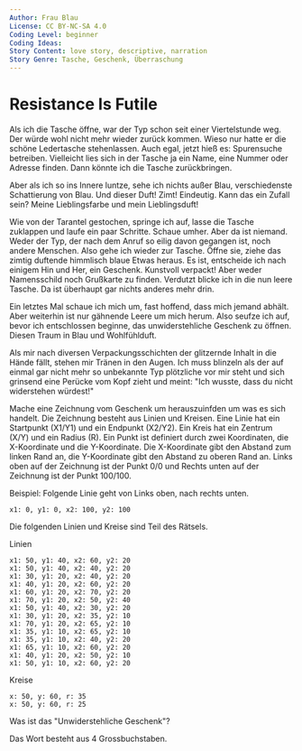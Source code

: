 ```yaml
---
Author: Frau Blau
License: CC BY-NC-SA 4.0
Coding Level: beginner
Coding Ideas:
Story Content: love story, descriptive, narration
Story Genre: Tasche, Geschenk, Überraschung
---
```


# Resistance Is Futile

Als ich die Tasche öffne, war der Typ schon seit einer Viertelstunde weg. Der
würde wohl nicht mehr wieder zurück kommen. Wieso nur hatte er die schöne
Ledertasche stehenlassen. Auch egal, jetzt hieß es: Spurensuche betreiben.
Vielleicht lies sich in der Tasche ja ein Name, eine Nummer oder Adresse finden.
Dann könnte ich die Tasche zurückbringen.

Aber als ich so ins Innere luntze, sehe ich nichts außer Blau, verschiedenste
Schattierung von Blau. Und dieser Duft! Zimt! Eindeutig. Kann das ein Zufall
sein? Meine Lieblingsfarbe und mein Lieblingsduft!

Wie von der Tarantel gestochen, springe ich auf, lasse die Tasche zuklappen und
laufe ein paar Schritte. Schaue umher. Aber da ist niemand. Weder der Typ, der
nach dem Anruf so eilig davon gegangen ist, noch andere Menschen. Also gehe ich
wieder zur Tasche. Öffne sie, ziehe das zimtig duftende himmlisch blaue Etwas
heraus. Es ist, entscheide ich nach einigem Hin und Her, ein Geschenk. Kunstvoll
verpackt! Aber weder Namensschild noch Grußkarte zu finden. Verdutzt blicke ich
in die nun leere Tasche. Da ist überhaupt gar nichts anderes mehr drin.

Ein letztes Mal schaue ich mich um, fast hoffend, dass mich jemand abhält. Aber
weiterhin ist nur gähnende Leere um mich herum. Also seufze ich auf, bevor ich
entschlossen beginne, das unwiderstehliche Geschenk zu öffnen. Diesen Traum in
Blau und Wohlfühlduft.

Als mir nach diversen Verpackungsschichten der glitzernde Inhalt in die Hände
fällt, stehen mir Tränen in den Augen. Ich muss blinzeln als der auf einmal gar
nicht mehr so unbekannte Typ plötzliche vor mir steht und sich grinsend eine
Perücke vom Kopf zieht und meint: "Ich wusste, dass du nicht widerstehen
würdest!"

Mache eine Zeichnung vom Geschenk um herauszuinfden um was es sich handelt. Die
Zeichnung besteht aus Linien und Kreisen. Eine Linie hat ein Startpunkt (X1/Y1)
und ein Endpunkt (X2/Y2). Ein Kreis hat ein Zentrum (X/Y) und ein Radius (R).
Ein Punkt ist definiert durch zwei Koordinaten, die X-Koordinate und die
Y-Koordinate. Die X-Koordinate gibt den Abstand zum linken Rand an, die
Y-Koordinate gibt den Abstand zu oberen Rand an. Links oben auf der Zeichnung
ist der Punkt 0/0 und Rechts unten auf der Zeichnung ist der Punkt 100/100.

Beispiel: Folgende Linie geht von Links oben, nach rechts unten.

```
x1: 0, y1: 0, x2: 100, y2: 100
```

Die folgenden Linien und Kreise sind Teil des Rätsels.

Linien

```
x1: 50, y1: 40, x2: 60, y2: 20
x1: 50, y1: 40, x2: 40, y2: 20
x1: 30, y1: 20, x2: 40, y2: 20
x1: 40, y1: 20, x2: 60, y2: 20
x1: 60, y1: 20, x2: 70, y2: 20
x1: 70, y1: 20, x2: 50, y2: 40
x1: 50, y1: 40, x2: 30, y2: 20
x1: 30, y1: 20, x2: 35, y2: 10
x1: 70, y1: 20, x2: 65, y2: 10
x1: 35, y1: 10, x2: 65, y2: 10
x1: 35, y1: 10, x2: 40, y2: 20
x1: 65, y1: 10, x2: 60, y2: 20
x1: 40, y1: 20, x2: 50, y2: 10
x1: 50, y1: 10, x2: 60, y2: 20
```

Kreise

```
x: 50, y: 60, r: 35
x: 50, y: 60, r: 25
```

Was ist das "Unwiderstehliche Geschenk"?

Das Wort besteht aus 4 Grossbuchstaben.

<div data-solution="RING"></div>
